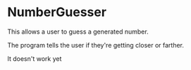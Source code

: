 # NumberGuesser

This allows a user to guess a generated number. 

The program tells the user if they're getting closer or farther.

It doesn't work yet
